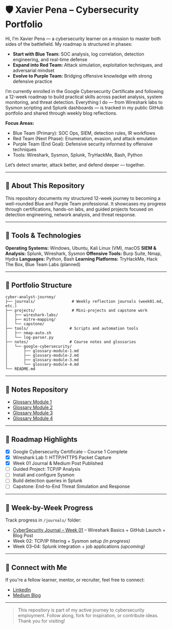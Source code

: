 # 🛡️ Xavier Pena – Cybersecurity Portfolio

Hi, I’m Xavier Pena — a cybersecurity learner on a mission to master both sides of the battlefield. My roadmap is structured in phases:

* **Start with Blue Team:** SOC analysis, log correlation, detection engineering, and real-time defense
* **Expand into Red Team:** Attack simulation, exploitation techniques, and adversarial mindset
* **Evolve to Purple Team:** Bridging offensive knowledge with strong defensive practice

I’m currently enrolled in the Google Cybersecurity Certificate and following a 12-week roadmap to build practical skills across packet analysis, system monitoring, and threat detection. Everything I do — from Wireshark labs to Sysmon scripting and Splunk dashboards — is tracked in my public GitHub portfolio and shared through weekly blog reflections.

**Focus Areas:**

* Blue Team (Primary): SOC Ops, SIEM, detection rules, IR workflows
* Red Team (Next Phase): Enumeration, evasion, and attack emulation
* Purple Team (End Goal): Defensive security informed by offensive techniques
* Tools: Wireshark, Sysmon, Splunk, TryHackMe, Bash, Python

Let’s detect smarter, attack better, and defend deeper — together.

---

## 🎯 About This Repository

This repository documents my structured 12-week journey to becoming a well-rounded Blue and Purple Team professional. It showcases my progress through certifications, hands-on labs, and guided projects focused on detection engineering, network analysis, and threat response.

---

## 🧰 Tools & Technologies

**Operating Systems:** Windows, Ubuntu, Kali Linux (VM), macOS
**SIEM & Analysis:** Splunk, Wireshark, Sysmon
**Offensive Tools:** Burp Suite, Nmap, Hydra
**Languages:** Python, Bash
**Learning Platforms:** TryHackMe, Hack The Box, Blue Team Labs (planned)

---

## 📂 Portfolio Structure

```
cyber-analyst-journey/
├── journals/                # Weekly reflection journals (week01.md, etc.)
├── projects/                # Mini-projects and capstone work
│   ├── wireshark-labs/
│   ├── mitre-mapping/
│   └── capstone/
├── tools/                  # Scripts and automation tools
│   ├── nmap-auto.sh
│   └── log-parser.py
├── notes/                  # Course notes and glossaries
│   └── google-cybersecurity/
│       ├── glossary-module-1.md
│       ├── glossary-module-2.md
│       ├── glossary-module-3.md
│       └── glossary-module-4.md
└── README.md
```

---

## 📘 Notes Repository

* [Glossary Module 1](./notes/google-cybersecurity/glossary-module-1.md)
* [Glossary Module 2](./notes/google-cybersecurity/glossary-module-2.md)
* [Glossary Module 3](./notes/google-cybersecurity/glossary-module-3.md)
* [Glossary Module 4](./notes/google-cybersecurity/glossary-module-4.md)

---

## 🔭 Roadmap Highlights

* [x] Google Cybersecurity Certificate – Course 1 Complete
* [x] Wireshark Lab 1: HTTP/HTTPS Packet Capture
* [x] Week 01 Journal & Medium Post Published
* [ ] Guided Project: TCP/IP Analysis
* [ ] Install and configure Sysmon
* [ ] Build detection queries in Splunk
* [ ] Capstone: End-to-End Threat Simulation and Response

---

## 📆 Week-by-Week Progress

Track progress in `/journals/` folder:

* [CyberSecurity Journal – Week 01](./journals/week01.md) – Wireshark Basics + GitHub Launch + Blog Post
* Week 02: TCP/IP filtering + Sysmon setup *(in progress)*
* Week 03–04: Splunk integration + job applications *(upcoming)*

---

## 🤝 Connect with Me

If you're a fellow learner, mentor, or recruiter, feel free to connect:

* [LinkedIn](https://www.linkedin.com/in/xavier-pena94)
* [Medium Blog](https://medium.com/@xavierbpm)

---

> This repository is part of my active journey to cybersecurity employment. Follow along, fork for inspiration, or contribute ideas. Thank you for visiting!
